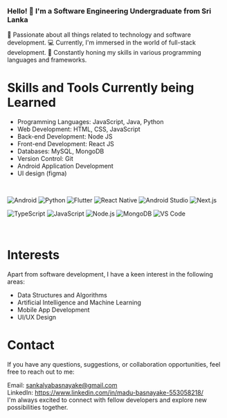 ### Hello! 👋 I'm a Software Engineering Undergraduate from Sri Lanka

🌟 Passionate about all things related to technology and software development.
💻 Currently, I'm immersed in the world of full-stack development.
🚀 Constantly honing my skills in various programming languages and frameworks.
# Skills and Tools Currently being Learned
<ul>
  <li>Programming Languages: JavaScript, Java, Python</li>
  <li>Web Development: HTML, CSS, JavaScript </br></li>
  <li>Back-end Development: Node JS</li>
  <li>Front-end Development: React JS</li>
  <li>Databases: MySQL, MongoDB</li>
  <li>Version Control: Git</li>
  <li>Android Application Development </li>
  <li>UI design (figma)</li>
</ul>

<br>
<p align="left">
  <img src="https://img.shields.io/badge/Android-3DDC84?style=for-the-badge&logo=android&logoColor=white" alt="Android" />
  <img src="https://img.shields.io/badge/Python-FFD43B?style=for-the-badge&logo=python&logoColor=blue" alt="Python" />
  <img src="https://img.shields.io/badge/Flutter-02569B?style=for-the-badge&logo=flutter&logoColor=white" alt="Flutter" />
  <img src="https://img.shields.io/badge/React_Native-20232A?style=for-the-badge&logo=react&logoColor=61DAFB" alt="React Native" />
  <img src="https://img.shields.io/badge/Android_Studio-3DDC84?style=for-the-badge&logo=android-studio&logoColor=white" alt="Android Studio" />
  <img src="https://img.shields.io/badge/Next.js-F7DF1E?style=for-the-badge&logo=next.js&logoColor=black" alt="Next.js" />
</p>

<p align="left">
  <img src="https://img.shields.io/badge/TypeScript-007ACC?style=for-the-badge&logo=typescript&logoColor=white" alt="TypeScript" />
  <img src="https://img.shields.io/badge/JavaScript-F7DF1E?style=for-the-badge&logo=javascript&logoColor=black" alt="JavaScript" />
  <img src="https://img.shields.io/badge/Node.js-339933?style=for-the-badge&logo=node.js&logoColor=white" alt="Node.js" />
  <img src="https://img.shields.io/badge/MongoDB-47A248?style=for-the-badge&logo=mongodb&logoColor=white" alt="MongoDB" />
  <img src="https://img.shields.io/badge/VSCode-007ACC?style=for-the-badge&logo=visual-studio-code&logoColor=white" alt="VS Code" />
</p>

<br/>

# Interests
Apart from software development, I have a keen interest in the following areas:
<ul>
  <li>Data Structures and Algorithms</li>
  <li>Artificial Intelligence and Machine Learning</li>
  <li>Mobile App Development</li>
  <li>UI/UX Design</li>
</ul>

# Contact
If you have any questions, suggestions, or collaboration opportunities, feel free to reach out to me:

Email: sankalyabasnayake@gmail.com <br>
LinkedIn: https://www.linkedin.com/in/madu-basnayake-553058218/ <br>
I'm always excited to connect with fellow developers and explore new possibilities together.
